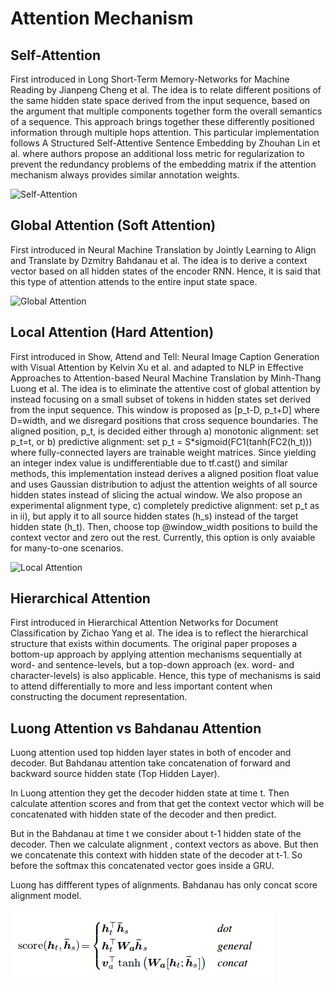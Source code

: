 # Attention Mechanism

## Self-Attention

First introduced in Long Short-Term Memory-Networks for Machine Reading by Jianpeng Cheng et al. The idea is to relate different positions of the same hidden state space derived from the input sequence, based on the argument that multiple components together form the overall semantics of a sequence. This approach brings together these differently positioned information through multiple hops attention. This particular implementation follows A Structured Self-Attentive Sentence Embedding by Zhouhan Lin et al. where authors propose an additional loss metric for regularization to prevent the redundancy problems of the embedding matrix if the attention mechanism always provides similar annotation weights.

![Self-Attention](./imgs/self_attention.png)

## Global Attention (Soft Attention)

First introduced in Neural Machine Translation by Jointly Learning to Align and Translate by Dzmitry Bahdanau et al. The idea is to derive a context vector based on all hidden states of the encoder RNN. Hence, it is said that this type of attention attends to the entire input state space.

![Global Attention](./imgs/global_attention.png)

## Local Attention (Hard Attention)

First introduced in Show, Attend and Tell: Neural Image Caption Generation with Visual Attention by Kelvin Xu et al. and adapted to NLP in Effective Approaches to Attention-based Neural Machine Translation by Minh-Thang Luong et al. The idea is to eliminate the attentive cost of global attention by instead focusing on a small subset of tokens in hidden states set derived from the input sequence. This window is proposed as [p_t-D, p_t+D] where D=width, and we disregard positions that cross sequence boundaries. The aligned position, p_t, is decided either through a) monotonic alignment: set p_t=t, or b) predictive alignment: set p_t = S*sigmoid(FC1(tanh(FC2(h_t))) where fully-connected layers are trainable weight matrices. Since yielding an integer index value is undifferentiable due to tf.cast() and similar methods, this implementation instead derives a aligned position float value and uses Gaussian distribution to adjust the attention weights of all source hidden states instead of slicing the actual window. We also propose an experimental alignment type, c) completely predictive alignment: set p_t as in ii), but apply it to all source hidden states (h_s) instead of the target hidden state (h_t). Then, choose top @window_width positions to build the context vector and zero out the rest. Currently, this option is only avaiable for many-to-one scenarios.

![Local Attention](./imgs/local_attention.png)

## Hierarchical Attention

First introduced in Hierarchical Attention Networks for Document Classification by Zichao Yang et al. The idea is to reflect the hierarchical structure that exists within documents. The original paper proposes a bottom-up approach by applying attention mechanisms sequentially at word- and sentence-levels, but a top-down approach (ex. word- and character-levels) is also applicable. Hence, this type of mechanisms is said to attend differentially to more and less important content when constructing the document representation.

## Luong Attention vs Bahdanau Attention

Luong attention used top hidden layer states in both of encoder and decoder. But Bahdanau attention take concatenation of forward and backward source hidden state (Top Hidden Layer).

In Luong attention they get the decoder hidden state at time t. Then calculate attention scores and from that get the context vector which will be concatenated with hidden state of the decoder and then predict.

But in the Bahdanau at time t we consider about t-1 hidden state of the decoder. Then we calculate alignment , context vectors as above. But then we concatenate this context with hidden state of the decoder at t-1. So before the softmax this concatenated vector goes inside a GRU.

Luong has diffferent types of alignments. Bahdanau has only concat score alignment model.

![Attention methods](./imgs/att_methods.png)
